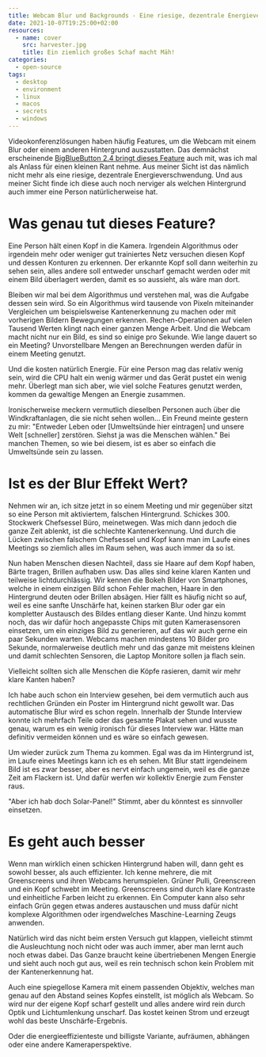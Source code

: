 ```yaml
---
title: Webcam Blur und Backgrounds - Eine riesige, dezentrale Energieverschwendung
date: 2021-10-07T19:25:00+02:00
resources:
  - name: cover
    src: harvester.jpg
    title: Ein ziemlich großes Schaf macht Mäh!
categories:
  - open-source
tags:
  - desktop
  - environment
  - linux
  - macos
  - secrets
  - windows
---
```

Videokonferenzlösungen haben häufig Features, um die Webcam mit einem Blur oder einem anderen Hintergrund auszustatten.
Das demnächst erscheinende [BigBlueButton 2.4 bringt dieses Feature](https://docs.bigbluebutton.org/2.4/new.html#webcam-background-blur) auch mit, was ich mal als Anlass für einen kleinen Rant nehme.
Aus meiner Sicht ist das nämlich nicht mehr als eine riesige, dezentrale Energieverschwendung.
Und aus meiner Sicht finde ich diese auch noch nerviger als welchen Hintergrund auch immer eine Person natürlicherweise hat.

<!--more-->

# Was genau tut dieses Feature?

Eine Person hält einen Kopf in die Kamera.
Irgendein Algorithmus oder irgendein mehr oder weniger gut trainiertes Netz versuchen diesen Kopf und dessen Konturen zu erkennen.
Der erkannte Kopf soll dann weiterhin zu sehen sein, alles andere soll entweder unscharf gemacht werden oder mit einem Bild überlagert werden, damit es so aussieht, als wäre man dort.

Bleiben wir mal bei dem Algorithmus und verstehen mal, was die Aufgabe dessen sein wird.
So ein Algorithmus wird tausende von Pixeln miteinander Vergleichen um beispielsweise Kantenerkennung zu machen oder mit vorherigen Bildern Bewegungen erkennen.
Rechen-Operationen auf vielen Tausend Werten klingt nach einer ganzen Menge Arbeit.
Und die Webcam macht nicht nur ein Bild, es sind so einige pro Sekunde.
Wie lange dauert so ein Meeting?
Unvorstellbare Mengen an Berechnungen werden dafür in einem Meeting genutzt.

Und die kosten natürlich Energie.
Für eine Person mag das relativ wenig sein, wird die CPU halt ein wenig wärmer und das Gerät pustet ein wenig mehr.
Überlegt man sich aber, wie viel solche Features genutzt werden, kommen da gewaltige Mengen an Energie zusammen.

Ironischerweise meckern vermutlich dieselben Personen auch über die Windkraftanlagen, die sie nicht sehen wollen…
Ein Freund meinte gestern zu mir: "Entweder Leben oder [Umweltsünde hier eintragen] und unsere Welt [schneller] zerstören. Siehst ja was die Menschen wählen."
Bei manchen Themen, so wie bei diesem, ist es aber so einfach die Umweltsünde sein zu lassen.

# Ist es der Blur Effekt Wert?

Nehmen wir an, ich sitze jetzt in so einem Meeting und mir gegenüber sitzt so eine Person mit aktiviertem, falschen Hintergrund.
Schickes 300. Stockwerk Chefsessel Büro, meinetwegen.
Was mich dann jedoch die ganze Zeit ablenkt, ist die schlechte Kantenerkennung.
Und durch die Lücken zwischen falschem Chefsessel und Kopf kann man im Laufe eines Meetings so ziemlich alles im Raum sehen, was auch immer da so ist.

Nun haben Menschen diesen Nachteil, dass sie Haare auf dem Kopf haben, Bärte tragen, Brillen aufhaben usw.
Das alles sind keine klaren Kanten und teilweise lichtdurchlässig.
Wir kennen die Bokeh Bilder von Smartphones, welche in einem einzigen Bild schon Fehler machen, Haare in den Hintergrund deuten oder Brillen absägen.
Hier fällt es häufig nicht so auf, weil es eine sanfte Unschärfe hat, keinen starken Blur oder gar ein kompletter Austausch des Bildes entlang dieser Kante.
Und hinzu kommt noch, das wir dafür hoch angepasste Chips mit guten Kamerasensoren einsetzen, um ein einziges Bild zu generieren, auf das wir auch gerne ein paar Sekunden warten.
Webcams machen mindestens 10 Bilder pro Sekunde, normalerweise deutlich mehr und das ganze mit meistens kleinen und damit schlechten Sensoren, die Laptop Monitore sollen ja flach sein.

Vielleicht sollten sich alle Menschen die Köpfe rasieren, damit wir mehr klare Kanten haben?

Ich habe auch schon ein Interview gesehen, bei dem vermutlich auch aus rechtlichen Gründen ein Poster im Hintergrund nicht gewollt war.
Das automatische Blur wird es schon regeln.
Innerhalb der Stunde Interview konnte ich mehrfach Teile oder das gesamte Plakat sehen und wusste genau, warum es ein wenig ironisch für dieses Interview war.
Hätte man definitiv vermeiden können und es wäre so einfach gewesen.

Um wieder zurück zum Thema zu kommen.
Egal was da im Hintergrund ist, im Laufe eines Meetings kann ich es eh sehen.
Mit Blur statt irgendeinem Bild ist es zwar besser, aber es nervt einfach ungemein, weil es die ganze Zeit am Flackern ist.
Und dafür werfen wir kollektiv Energie zum Fenster raus.

"Aber ich hab doch Solar-Panel!"
Stimmt, aber du könntest es sinnvoller einsetzen.

# Es geht auch besser

Wenn man wirklich einen schicken Hintergrund haben will, dann geht es sowohl besser, als auch effizienter.
Ich kenne mehrere, die mit Greenscreens und ihren Webcams herumspielen.
Grüner Pulli, Greenscreen und ein Kopf schwebt im Meeting.
Greenscreens sind durch klare Kontraste und einheitliche Farben leicht zu erkennen.
Ein Computer kann also sehr einfach Grün gegen etwas anderes austauschen und muss dafür nicht komplexe Algorithmen oder irgendwelches Maschine-Learning Zeugs anwenden.

Natürlich wird das nicht beim ersten Versuch gut klappen, vielleicht stimmt die Ausleuchtung noch nicht oder was auch immer, aber man lernt auch noch etwas dabei.
Das Ganze braucht keine übertriebenen Mengen Energie und sieht auch noch gut aus, weil es rein technisch schon kein Problem mit der Kantenerkennung hat.

Auch eine spiegellose Kamera mit einem passenden Objektiv, welches man genau auf den Abstand seines Kopfes einstellt, ist möglich als Webcam.
So wird nur der eigene Kopf scharf gestellt und alles andere wird rein durch Optik und Lichtumlenkung unscharf.
Das kostet keinen Strom und erzeugt wohl das beste Unschärfe-Ergebnis.

Oder die energieeffizienteste und billigste Variante, aufräumen, abhängen oder eine andere Kameraperspektive.

